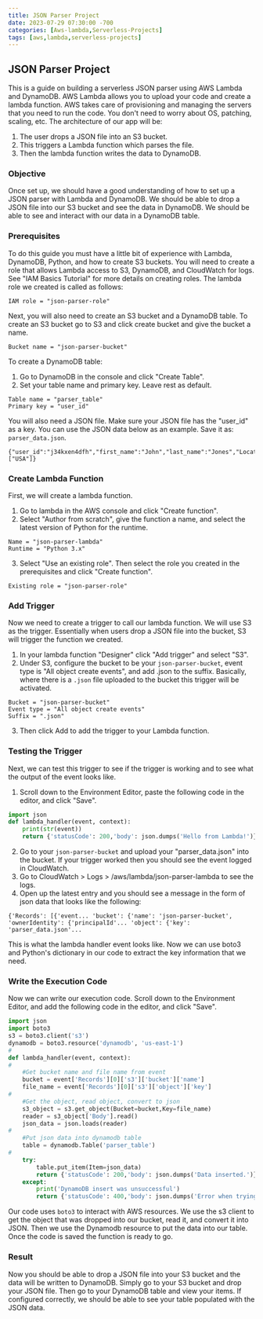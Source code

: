 ```yaml
---
title: JSON Parser Project
date: 2023-07-29 07:30:00 -700
categories: [Aws-lambda,Serverless-Projects]
tags: [aws,lambda,serverless-projects]
---
```


## JSON Parser Project
This is a guide on building a serverless JSON parser using AWS Lambda and DynamoDB. AWS Lambda allows you to upload your code and create a lambda function. AWS takes care of provisioning and managing the servers that you need to run the code. You don't need to worry about OS, patching, scaling, etc. The architecture of our app will be:
1. The user drops a JSON file into an S3 bucket.
2. This triggers a Lambda function which parses the file.
3. Then the lambda function writes the data to DynamoDB.

### Objective
Once set up, we should have a good understanding of how to set up a JSON parser with Lambda and DynamoDB. We should be able to drop a JSON file into our S3 bucket and see the data in DynamoDB. We should be able to see and interact with our data in a DynamoDB table.

### Prerequisites
To do this guide you must have a little bit of experience with Lambda, DynamoDB, Python, and how to create S3 buckets. You will need to create a role that allows Lambda access to S3, DynamoDB, and CloudWatch for logs. See "IAM Basics Tutorial" for more details on creating roles. The lambda role we created is called as follows:
```
IAM role = "json-parser-role"
```
Next, you will also need to create an S3 bucket and a DynamoDB table. To create an S3 bucket go to S3 and click create bucket and give the bucket a name.
```
Bucket name = "json-parser-bucket"
```
To create a DynamoDB table:
1. Go to DynamoDB in the console and click "Create Table".
2. Set your table name and primary key. Leave rest as default.
```
Table name = "parser_table"
Primary key = "user_id"
```

You will also need a JSON file. Make sure your JSON file has the "user_id" as a key. You can use the JSON data below as an example. Save it as: ```parser_data.json```.
```
{"user_id":"j34kxen4dfh","first_name":"John","last_name":"Jones","Location":["USA"]}
```

### Create Lambda Function
First, we will create a lambda function.
1. Go to lambda in the AWS console and click "Create function".
2. Select "Author from scratch", give the function a name, and select the latest version of Python for the runtime.
```
Name = "json-parser-lambda"
Runtime = "Python 3.x"
```
3. Select "Use an existing role". Then select the role you created in the prerequisites and click "Create function".
```
Existing role = "json-parser-role"
```

### Add Trigger
Now we need to create a trigger to call our lambda function. We will use S3 as the trigger. Essentially when users drop a JSON file into the bucket, S3 will trigger the function we created.
1. In your lambda function "Designer" click "Add trigger" and select "S3".
2. Under S3, configure the bucket to be your ```json-parser-bucket```, event type is "All object create events", and add .json to the suffix. Basically, where there is a ```.json``` file uploaded to the bucket this trigger will be activated.
```
Bucket = "json-parser-bucket"
Event type = "All object create events"
Suffix = ".json"
```
3. Then click Add to add the trigger to your Lambda function.

### Testing the Trigger
Next, we can test this trigger to see if the trigger is working and to see what the output of the event looks like.

1. Scroll down to the Environment Editor, paste the following code in the editor, and click "Save".
```python
import json
def lambda_handler(event, context):
	print(str(event))
	return {'statusCode': 200,'body': json.dumps('Hello from Lambda!')}
```
2. Go to your ```json-parser-bucket``` and upload your "parser_data.json" into the bucket. If your trigger worked then you should see the event logged in CloudWatch.
3. Go to CloudWatch > Logs > /aws/lambda/json-parser-lambda to see the logs.
4. Open up the latest entry and you should see a message in the form of json data that looks like the following:
```
{'Records': [{'event... 'bucket': {'name': 'json-parser-bucket', 'ownerIdentity': {'principalId'... 'object': {'key': 'parser_data.json'...
```
This is what the lambda handler event looks like. Now we can use boto3 and Python's dictionary in our code to extract the key information that we need.

### Write the Execution Code
Now we can write our execution code. Scroll down to the Environment Editor, and add the following code in the editor, and click "Save".
```python
import json
import boto3
s3 = boto3.client('s3')
dynamodb = boto3.resource('dynamodb', 'us-east-1')
#
def lambda_handler(event, context):
#
	#Get bucket name and file name from event
	bucket = event['Records'][0]['s3']['bucket']['name']
	file_name = event['Records'][0]['s3']['object']['key']
#
	#Get the object, read object, convert to json
	s3_object = s3.get_object(Bucket=bucket,Key=file_name)
	reader = s3_object['Body'].read()
	json_data = json.loads(reader)
#
	#Put json data into dynamodb table
	table = dynamodb.Table('parser_table')
#
	try:
		table.put_item(Item=json_data)
		return {'statusCode': 200,'body': json.dumps('Data inserted.')}
	except:
		print('DynamoDB insert was unsuccessful')
		return {'statusCode': 400,'body': json.dumps('Error when trying to insert data.')}
```
Our code uses ```boto3``` to interact with AWS resources. We use the s3 client to get the object that was dropped into our bucket, read it, and convert it into JSON. Then we use the Dynamodb resource to put the data into our table. Once the code is saved the function is ready to go.

### Result
Now you should be able to drop a JSON file into your S3 bucket and the data will be written to DynamoDB. Simply go to your S3 bucket and drop your JSON file. Then go to your DynamoDB table and view your items. If configured correctly, we should be able to see your table populated with the JSON data.
